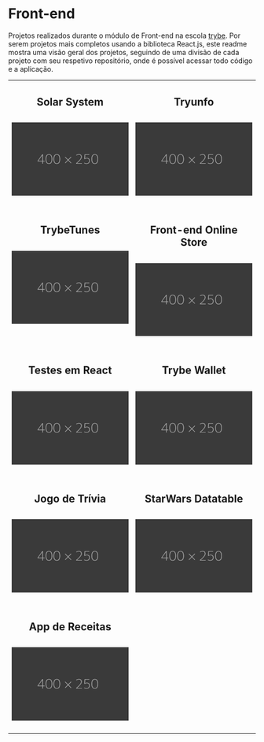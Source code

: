 # Front-end

Projetos realizados durante o módulo de Front-end na escola [trybe](https://www.betrybe.com/).
Por serem projetos mais completos usando a biblioteca React.js, este readme mostra uma visão geral dos projetos, seguindo de uma divisão de cada projeto com seu respetivo repositório, onde é possível acessar todo código e a aplicação.

<table>
  <tr valign="top">
    <td width="50%" align="center">
      <h2>
        Solar System
      <h2>
      <a href="https://github.com/davidrogger/trybe-project-solar-system">
      <img src="./imgs/placeholder_400x250.png">
      </a>
    </td>
    <td width="50%" align="center">
      <h2>
        Tryunfo
      <h2>
      <a href="#">
      <img src="./imgs/placeholder_400x250.png">
      </a>
    </td>
  </tr>

  <tr valign="top">
    <td width="50%" align="center">
      <h2>
        TrybeTunes
      <h2>
      <a href="#">
      <img src="./imgs/placeholder_400x250.png">
      </a>
    </td>
    <td width="50%" align="center">
      <h2>
        Front-end Online Store
      <h2>
      <a href="#">
      <img src="./imgs/placeholder_400x250.png">
      </a>
    </td>
  </tr>

  <tr valign="top">
    <td width="50%" align="center">
      <h2>
        Testes em React
      <h2>
      <a href="#">
      <img src="./imgs/placeholder_400x250.png">
      </a>
    </td>
    <td width="50%" align="center">
      <h2>
        Trybe Wallet
      <h2>
      <a href="#">
      <img src="./imgs/placeholder_400x250.png">
      </a>
    </td>
  </tr>

  <tr valign="top">
    <td width="50%" align="center">
      <h2>
        Jogo de Trívia
      <h2>
      <a href="#">
      <img src="./imgs/placeholder_400x250.png">
      </a>
    </td>
    <td width="50%" align="center">
      <h2>
        StarWars Datatable
      <h2>
      <a href="#">
      <img src="./imgs/placeholder_400x250.png">
      </a>
    </td>
  </tr>

  <tr valign="top">
    <td width="50%" align="center">
      <h2>
        App de Receitas
      <h2>
      <a href="#">
      <img src="./imgs/placeholder_400x250.png">
      </a>
    </td>
  </tr>
</table>